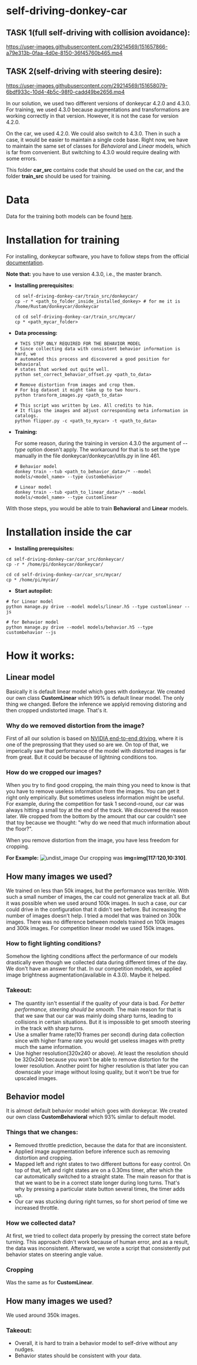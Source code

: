 # self-driving-donkey-car


## TASK 1(full self-driving with collision avoidance):
https://user-images.githubusercontent.com/29214569/151657866-a79e313b-0faa-4d0e-8150-36f45760b465.mp4

## TASK 2(self-driving with steering desire):
https://user-images.githubusercontent.com/29214569/151658079-6bdf933c-10d4-4b5c-98f0-cadd49be2656.mp4




In our solution, we used two different versions of donkeycar 4.2.0 and 4.3.0.
For training, we used 4.3.0 because augmentations and transformations are working correctly in that version.
However, it is not the case for version 4.2.0.

On the car, we used 4.2.0. We could also switch to 4.3.0. Then in such a case, it would be easier to maintain a single code base. 
Right now, we have to maintain the same set of classes for *Behavioral* and *Linear* models, which is far from convenient. But switching to 4.3.0 would require dealing with some errors.

This folder **car_src** contains code that should be used on the car, and the folder **train_src** should be used for training.
# Data
Data for the training both models can be found [here](https://tartuulikool-my.sharepoint.com/:u:/g/personal/abdumali_ut_ee/Efh7AFRC8W1EiCAOUMqieiABL5MP3ss03D6UHnHFZ-c0BQ?e=e3puE2).

# Installation for training

For installing, donkeycar software, you have to follow steps from the official [documentation](https://docs.donkeycar.com/guide/install_software/#step-1-install-software-on-host-pc).

**Note that:** you have to use version 4.3.0, i.e., the master branch.

* **Installing prerequisites:**
  ```
  cd self-driving-donkey-car/train_src/donkeycar/
  cp -r * <path_to_folder_inside_installed_donkey> # for me it is /home/Rustam/donkeycar/donkeycar

  cd cd self-driving-donkey-car/train_src/mycar/
  cp * <path_mycar_folder>
  ```
* **Data processing:**
  ```
  # THIS STEP ONLY REQUIRED FOR THE BEHAVIOR MODEL
  # Since collecting data with consistent behavior information is hard, we 
  # automated this process and discovered a good position for behavioral 
  # states that worked out quite well.
  python set_correct_behavior_offset.py <path_to_data>
  
  # Remove distortion from images and crop them.
  # For big dataset it might take up to two hours.
  python transform_images.py <path_to_data>
  
  # This script was written by Leo. All credits to him.
  # It flips the images and adjust corresponding meta information in catalogs. 
  python flipper.py -c <path_to_mycar> -t <path_to_data>
  ```
* **Training:**

  For some reason, during the training in version 4.3.0 the argument of *--type* option doesn't apply. The workaround for
  that is to set the type manually in the file donkeycar/donkeycar/utils.py in line 461.
  ```
  # Behavior model
  donkey train --tub <path_to_behavior_data>/* --model models/<model_name> --type custombehavior

  # Linear model  
  donkey train --tub <path_to_linear_data>/* --model models/<model_name> --type customlinear  
  ```
  
With those steps, you would be able to train **Behavioral** and **Linear** models.


# Installation inside the car

  * **Installing prerequisites:**
  ```
  cd self-driving-donkey-car/car_src/donkeycar/
  cp -r * /home/pi/donkeycar/donkeycar/

  cd cd self-driving-donkey-car/car_src/mycar/
  cp * /home/pi/mycar/
  ```
  * **Start autopilot:**
  ```
  # for Linear model
  python manage.py drive --model models/linear.h5 --type customlinear --js
  
  # for Behavior model
  python manage.py drive --model models/behavior.h5 --type custombehavior --js
  ```

# How it works:

## Linear model
Basically it is default linear model which goes with donkeycar. We created our own class 
**CustomLinear** which 99% is default linear model. The only thing we changed. Before the 
inference we applyid removing distoring and then cropped undistorted image. That's it.

### Why do we removed distortion from the image?
First of all our solution is based on [NVIDIA end-to-end driving](https://images.nvidia.com/content/tegra/automotive/images/2016/solutions/pdf/end-to-end-dl-using-px.pdf), where it is one of the 
preprossing that they used so are we. On top of that, we imperically saw that performance of the
model with distorted images is far from great. But it could be because of lightning conditions too.

### How do we cropped our images?
When you try to find good cropping, the main thing you need to know is that you have to remove useless information from the images. You can get it right only empirically. But sometimes useless information might be useful. For example, during the competition for task 1 second-round, our car was always hitting a small toy at the end of the track. We discovered the reason later. We cropped from the bottom by the amount that our car couldn't see that toy because we thought: "why do we need that much information about the floor?".

When you remove distortion from the image, you have less freedom for cropping.

**For Example:**
![undist_image](https://user-images.githubusercontent.com/29214569/151660471-8590a863-2ac3-4e92-ad08-ec041f77f2d2.jpeg)
Our cropping was **img=img[117:120,10:310]**.

## How many images we used?
We trained on less than 50k images, but the performance was terrible. With such a small number of
images, the car could not generalize track at all. But it was possible when we used around 100k images. 
In such a case, our car could drive in the configuration that it didn't see before. But increasing
the number of images doesn't help. I tried a model that was trained on 300k images. There was no difference between models trained on 100k images and 300k images. For competition linear model we used 150k images.


### How to fight lighting conditions?
Somehow the lighting conditions affect the performance of our models drastically even though we collected data during different times of the day.
We don't have an answer for that. In our competition models, we applied image brightness augmentation(available in 4.3.0). Maybe it helped.

### Takeout:
* The quantity isn't essential if the quality of your data is bad. *For better performance, steering should be smooth.*  The main reason for that is that we saw that our car was mainly doing sharp turns, leading to collisions in certain situations. But it is impossible to get smooth steering in the track with sharp turns.
* Use a smaller frame rate(10 frames per second) during data collection since with higher frame rate you would get useless images with pretty much the same information.
* Use higher resolution(320x240 or above). At least the resolution should be 320x240 because you won't be able to remove distortion for the lower resolution. Another point for higher resolution is that later you can downscale your image without losing quality, but it won't be true for upscaled images.

## Behavior model
It is almost default behavior model which goes with donkeycar. We created our own class 
**CustomBehavioral** which 93% similar to default model. 

### Things that we changes:
* Removed throttle prediction, because the data for that are inconsistent. 
* Applied image augmentation before inference such as removing distortion and cropping.
* Mapped left and right states to two different buttons for easy control. On top of that, left and right states are on a 0.30ms timer, after which the car automatically switched to a straight state. The main reason for that is that we want to be in a correct state longer during long turns. That's why by pressing a particular state button several times, the timer adds up.
* Our car was stucking during right turnes, so for short period of time we increased throttle.

### How we collected data?
At first, we tried to collect data properly by pressing the correct state before turning. This approach didn't work because of human error, and as a result, the data was inconsistent. Afterward, we wrote a script that consistently put behavior states on steering angle value.

### Cropping
Was the same as for **CustomLinear**.

## How many images we used?
We used around 350k images.

### Takeout:
* Overall, it is hard to train a behavior model to self-drive without any nudges.
* Behavior states should be consistent with your data.
  




